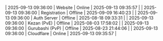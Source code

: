 | 2025-09-13 09:36:00 | Website | Online | 2025-09-13 09:35:57 |
| 2025-09-13 09:36:00 | Registration | Offline | 2025-09-09 16:40:23 |
| 2025-09-13 09:36:00 | Auth Server | Offline | 2025-08-18 09:33:31 |
| 2025-09-13 09:36:00 | Kezan (PvE) | Offline | 2025-08-03 17:58:02 |
| 2025-09-13 09:36:00 | Gurubashi (PvP) | Offline | 2025-08-23 21:44:06 |
| 2025-09-13 09:36:00 | Cloudflare | Online | 2025-09-13 09:35:57 |
